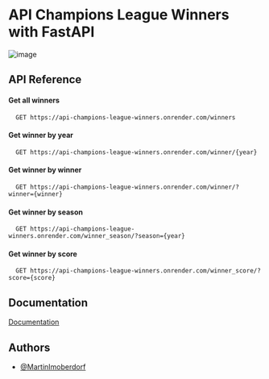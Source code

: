 
# API Champions League Winners with FastAPI

![image](https://github.com/MartinImoberdorf/API-Champions-League-Winners/assets/93394695/a4653afa-6cfe-4c24-bf61-50e655953ed2)




## API Reference

#### Get all winners

```http
  GET https://api-champions-league-winners.onrender.com/winners
```


#### Get winner by year

```http
  GET https://api-champions-league-winners.onrender.com/winner/{year}
```

#### Get winner by winner

```http
  GET https://api-champions-league-winners.onrender.com/winner/?winner={winner}
```

#### Get winner by season

```http
  GET https://api-champions-league-winners.onrender.com/winner_season/?season={year}
```

#### Get winner by score

```http
  GET https://api-champions-league-winners.onrender.com/winner_score/?score={score}
```



## Documentation

[Documentation](https://api-champions-league-winners.onrender.com/docs#/)


## Authors

- [@MartinImoberdorf](https://github.com/MartinImoberdorf)

